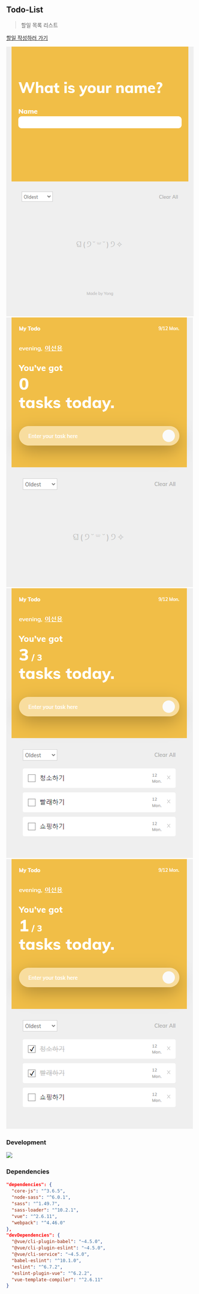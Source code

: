   ## Todo-List

> 할일 목록 리스트

[할일 작성하러 가기](https://todolist-vue-sy.web.app/)

![첫 로그인 화면](/src/assets/images/img_main.png)
![로그인 후 첫 메인화면](/src/assets/images/img_main2.png)
![할일 리스트 추가](/src/assets/images/img_list.png)
![할일 리스트 삭제](/src/assets/images/img_delete.png)

### Development

<img src="https://img.shields.io/badge/Vue-v2.6.11-brightgreen" />


### Dependencies

``` json
"dependencies": {
  "core-js": "^3.6.5",
  "node-sass": "^6.0.1",
  "sass": "^1.49.7",
  "sass-loader": "^10.2.1",
  "vue": "^2.6.11",
  "webpack": "^4.46.0"
},
"devDependencies": {
  "@vue/cli-plugin-babel": "~4.5.0",
  "@vue/cli-plugin-eslint": "~4.5.0",
  "@vue/cli-service": "~4.5.0",
  "babel-eslint": "^10.1.0",
  "eslint": "^6.7.2",
  "eslint-plugin-vue": "^6.2.2",
  "vue-template-compiler": "^2.6.11"
}
```